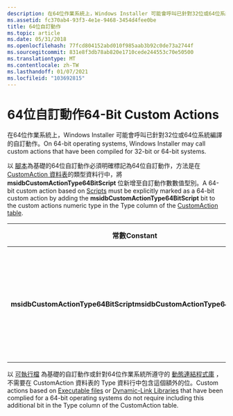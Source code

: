 ```yaml
---
description: 在64位作業系統上，Windows Installer 可能會呼叫已針對32位或64位系統編譯的自訂動作。
ms.assetid: fc370ab4-93f3-4e1e-9468-3454d4fee0be
title: 64位自訂動作
ms.topic: article
ms.date: 05/31/2018
ms.openlocfilehash: 77fcd804152abd010f985aab3b92c0de73a2744f
ms.sourcegitcommit: 831e8f3db78ab820e1710cede244553c70e50500
ms.translationtype: MT
ms.contentlocale: zh-TW
ms.lasthandoff: 01/07/2021
ms.locfileid: "103692815"
---
```

# <a name="64-bit-custom-actions"></a><span data-ttu-id="909e8-103">64位自訂動作</span><span class="sxs-lookup"><span data-stu-id="909e8-103">64-Bit Custom Actions</span></span>

<span data-ttu-id="909e8-104">在64位作業系統上，Windows Installer 可能會呼叫已針對32位或64位系統編譯的自訂動作。</span><span class="sxs-lookup"><span data-stu-id="909e8-104">On 64-bit operating systems, Windows Installer may call custom actions that have been compiled for 32-bit or 64-bit systems.</span></span>

<span data-ttu-id="909e8-105">以 [腳本](scripts.md)為基礎的64位自訂動作必須明確標記為64位自訂動作，方法是在 [CustomAction 資料表](customaction-table.md)的類型資料行中，將 **msidbCustomActionType64BitScript** 位新增至自訂動作數數值型別。</span><span class="sxs-lookup"><span data-stu-id="909e8-105">A 64-bit custom action based on [Scripts](scripts.md) must be explicitly marked as a 64-bit custom action by adding the **msidbCustomActionType64BitScript** bit to the custom actions numeric type in the Type column of the [CustomAction table](customaction-table.md).</span></span>



| <span data-ttu-id="909e8-106">常數</span><span class="sxs-lookup"><span data-stu-id="909e8-106">Constant</span></span>                             | <span data-ttu-id="909e8-107">十六進位</span><span class="sxs-lookup"><span data-stu-id="909e8-107">Hexadecimal</span></span> | <span data-ttu-id="909e8-108">Decimal</span><span class="sxs-lookup"><span data-stu-id="909e8-108">Decimal</span></span> | <span data-ttu-id="909e8-109">意義</span><span class="sxs-lookup"><span data-stu-id="909e8-109">Meaning</span></span>                                                           |
|--------------------------------------|-------------|---------|-------------------------------------------------------------------|
| <span data-ttu-id="909e8-110">**msidbCustomActionType64BitScript**</span><span class="sxs-lookup"><span data-stu-id="909e8-110">**msidbCustomActionType64BitScript**</span></span> | <span data-ttu-id="909e8-111">0x0001000</span><span class="sxs-lookup"><span data-stu-id="909e8-111">0x0001000</span></span>   | <span data-ttu-id="909e8-112">4096</span><span class="sxs-lookup"><span data-stu-id="909e8-112">4096</span></span>    | <span data-ttu-id="909e8-113">這是以 [腳本](scripts.md)撰寫的64位自訂動作。</span><span class="sxs-lookup"><span data-stu-id="909e8-113">This is a 64-bit custom action written in [Scripts](scripts.md).</span></span> |



 

<span data-ttu-id="909e8-114">以 [可執行檔](executable-files.md) 為基礎的自訂動作或針對64位作業系統所遵守的 [動態連結程式庫](dynamic-link-libraries.md) ，不需要在 CustomAction 資料表的 Type 資料行中包含這個額外的位。</span><span class="sxs-lookup"><span data-stu-id="909e8-114">Custom actions based on [Executable files](executable-files.md) or [Dynamic-Link Libraries](dynamic-link-libraries.md) that have been complied for a 64-bit operating systems do not require including this additional bit in the Type column of the CustomAction table.</span></span>

 

 



